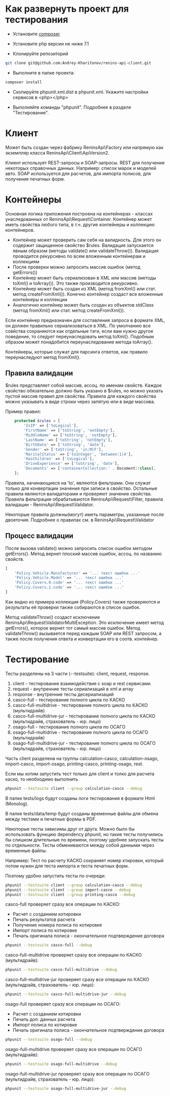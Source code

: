 # Как развернуть проект для тестирования

* Установите [composer](https://getcomposer.org/download/)

* Установите php версии не ниже 7.1

* Клонируйте репозиторий

```bash
git clone git@github.com:Andrey-Kharitonov/renins-api-client.git
```

* Выполните в папке проекта:
```bash
composer install
```

* Скопируйте phpunit.xml.dist в phpunit.xml. Укажите настройки сервисов в &lt;php&gt;&lt;/php&gt;

* Выполняйте команды "phpunit". Подробнее в разделе "Тестирование".

# Клиент

Может быть создан через фабрику ReninsApi\Factory или напрямую как экземпляр класса ReninsApi\Client\ApiVersion2.

Клиент использует REST-запросы и SOAP-запросы. REST для получения некоторых справочных данных.
Например: список марок и моделей авто. SOAP используется для расчетов, для импорта полисов, для получения печатных форм.

# Контейнеры

Основная логика приложения построена на контейнерах - классах унаследованных от ReninsApi\Request\Container.
Контейнер может иметь свойства любого типа, в т.ч. другие контейнеры и коллекцию контейнеров.

* Контейнер может проверить сам себя на валидность. Для этого он содержит защищенное свойство $rules.
Валидация запускается явным образом (методы validate() или validateThrow()). Валидация проводится рекурсивно по
всем вложенным контейнерам и коллекциям
* После проверки можно запросить массив ошибок (метод getErrors()) 
* Контейнер может быть сериализован в XML или массив (методы toXml() и toArray()). Это также производится рекурсивно.
* Контейнер может быть создан из XML (метод fromXml() или стат. метод createFromXml()). Конечно контейнер создаст все
вложенные контейнеры и коллекции 
* Аналогично контейнер может быть создан из объектов stdClass (метод fromXml() или стат. метод createFromXml()). 

Если контейнер предназначен для составления запроса в формате XML, он должен правильно сериализоваться в XML.
По умолчанию все совйства сохраняются как отдельные тэги, если вам нужно другое поведение, то следует переунаследовать
метод toXml(). Подобным образом может понадобится переунаследование метода toArray().

Контейнеры, которые служат для парсинга ответов, как правило переунаследуют метод fromXml().  

## Правила валидации

$rules представляет собой массив, ассоц. по именам свойств. Каждое свойство обязательно должно быть указано в $rules, но можно указать
пустой массив правил для свойства. Правила для каждого свойства можно указывать в виде строки через запятую или в виде массива. 

Пример правил:

```php
    protected $rules = [
        'IsIP' => ['toLogical'],
        'FirstName' => ['toString', 'notEmpty'],
        'MiddleName' => ['toString', 'notEmpty'],
        'LastName' => ['toString', 'notEmpty'],
        'BirthDate' => ['toString', 'date'],
        'Gender' => ['toString', 'in:M|F'],
        'MaritalStatus' => ['toInteger', 'between:1|4'],
        'HasChildren' => ['toLogical'],
        'DriveExperience' => ['toString', 'date'],
        'Documents' => ['containerCollection:' . Document::class],
    ];
```
 
Правила, начинающиеся на 'to', являются фильтрами. Они служат только для конвертации значения при записи в свойство.
Остальные правила являются валидаторами и проверяют значение свойства. Правила фильтрации обрабатываются ReninsApi\Request\Filter, правила валидации - ReninsApi\Request\Validator.

Некоторые правила должны(могут) иметь параметры, указанные после двоеточия. Подробнее о правилах см. в ReninsApi\Request\Validator 

## Процесс валидации 

После вызова validate() можно запросить список ошибок методом getErrors(). Метод вернет плоский массив ошибок, ассоц. по названию свойств.

```php
[
    'Policy.Vehicle.Manufacturer' => '... текст ошибки ...'
    'Policy.Vehicle.Model' => '... текст ошибки ...'
    'Policy.Covers.0.code' => '... текст ошибки ...'
    'Policy.Covers.1.code' => '... текст ошибки ...'
]
```

Как видно из примера коллекция (Policy.Covers) также проверяются и результаты её проверки также собираются в список ошибок.

Метод validateThrow() создаст исключение ReninsApi\Request\ValidatorMultiException. Это исключение имеет метод getErrors(),
которое вернет тот самый массив ошибок. Метод validateThrow() вызывается перед каждым SOAP или REST запросом, а также после получения ответа
и конвертации его в соотв. контейнер.

# Тестирование

Тесты разделены на 3 части (--testsuite): client, request, response.

1. client - тестирование взаимодействия с soap и rest сервисами.
2. request - внутренние тесты сериализаций в xml и array
3. response - внутренние тесты десериализаций
4. casco-full - тестирование полного цикла по КАСКО
5. casco-full-multidrive - тестирование полного цикла по КАСКО (мультидрайв)
6. casco-full-multidrive-jur - тестирование полного цикла по КАСКО (мультидрайв, страхователь - юр. лицо)
7. osago-full - тестирование полного цикла по ОСАГО
8. osago-full-multidrive - тестирование полного цикла по ОСАГО (мультидрайв)
9. osago-full-multidrive-jur - тестирование полного цикла по ОСАГО (мультидрайв, страхователь - юр. лицо)

Часть client разделена на группы calculation-casco, calculation-osago, import-casco, import-osago,
printing-casco, printing-osago, rest.

Если мы хотим запустить тест только для client и толко для расчета каско, то необходимо выполнить

```bash
phpunit --testsuite client --group calculation-casco --debug
```

В папке tests/logs будут созданы логи тестирования в формате Html (Monolog).

В папке tests/data/temp будут созданы временные файлы для обмена между тестами и печатные формы в PDF.

Некоторые тесты зависимы друг от друга. Можно было бы использовать функцию dependency phpunit,
но такие тесты получились бы слишком длительные по времени, поэтому удобнее запускать тесты
по отдельности. Тесты обмениваются между собой данными через временные файлы.

Например: Тест по расчету КАСКО сохраняет номер ктировки, который потом нужен для теста импорта и теста печатных форм.

Поэтому удобно запустить тесты по очереди:

```bash
phpunit --testsuite client --group calculation-casco --debug
phpunit --testsuite client --group import-casco --debug
phpunit --testsuite client --group printing-casco --debug
```

casco-full проверяет сразу все операции по КАСКО:
* Расчет с созданием котировки
* Печать результатов расчета
* Получение номера полиса по котировке
* Импорт полиса по котировке
* Печать оригинала полиса - окончательное подтверждение договора 

```bash
phpunit --testsuite casco-full --debug
```

casco-full-multidrive проверяет сразу все операции по КАСКО (мультидрайв):

```bash
phpunit --testsuite casco-full-multidrive --debug
```

casco-full-multidrive-jur проверяет сразу все операции по КАСКО (мультидрайв, страхователь - юр. лицо):

```bash
phpunit --testsuite casco-full-multidrive-jur --debug
```

osago-full проверяет сразу все операции по ОСАГО:
* Расчет с созданием котировки
* Печать доп. данных расчета
* Импорт полиса по котировке
* Печать оригинала полиса - окончательное подтверждение договора 

```bash
phpunit --testsuite osago-full --debug
```

osago-full-multidrive проверяет сразу все операции по ОСАГО (мультидрайв):

```bash
phpunit --testsuite osago-full-multidrive --debug
```

osago-full-multidrive-jur проверяет сразу все операции по ОСАГО (мультидрайв, страхователь - юр. лицо):

```bash
phpunit --testsuite osago-full-multidrive-jur --debug
```


